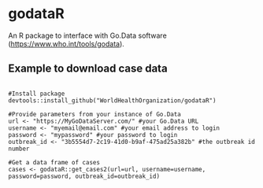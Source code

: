 # godataR
An R package to interface with Go.Data software (https://www.who.int/tools/godata). 


## Example to download case data

```

#Install package
devtools::install_github("WorldHealthOrganization/godataR")

#Provide parameters from your instance of Go.Data
url <- "https://MyGoDataServer.com/" #your Go.Data URL
username <- "myemail@email.com" #your email address to login
password <- "mypassword" #your password to login
outbreak_id <- "3b5554d7-2c19-41d0-b9af-475ad25a382b" #the outbreak id number

#Get a data frame of cases
cases <- godataR::get_cases2(url=url, username=username, password=password, outbreak_id=outbreak_id)
```
